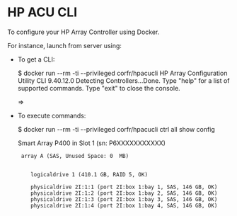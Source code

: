 HP ACU CLI
==========

To configure your HP Array Controller using Docker.

For instance, launch from server using:

- To get a CLI:

    $ docker run --rm -ti --privileged corfr/hpacucli
    HP Array Configuration Utility CLI 9.40.12.0
    Detecting Controllers...Done.
    Type "help" for a list of supported commands.
    Type "exit" to close the console.

    => 

- To execute commands:

    $ docker run --rm -ti --privileged corfr/hpacucli ctrl all show config

    Smart Array P400 in Slot 1                (sn: P6XXXXXXXXXXX)

       array A (SAS, Unused Space: 0  MB)


          logicaldrive 1 (410.1 GB, RAID 5, OK)

          physicaldrive 2I:1:1 (port 2I:box 1:bay 1, SAS, 146 GB, OK)
          physicaldrive 2I:1:2 (port 2I:box 1:bay 2, SAS, 146 GB, OK)
          physicaldrive 2I:1:3 (port 2I:box 1:bay 3, SAS, 146 GB, OK)
          physicaldrive 2I:1:4 (port 2I:box 1:bay 4, SAS, 146 GB, OK)

